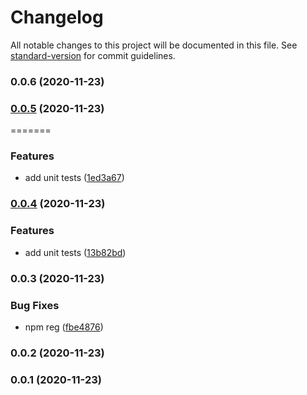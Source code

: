 # Changelog

All notable changes to this project will be documented in this file. See [standard-version](https://github.com/conventional-changelog/standard-version) for commit guidelines.

### 0.0.6 (2020-11-23)

### [0.0.5](https://github.com/mmuller88/cdk-alps-spec-rest-api/compare/v0.0.4...v0.0.5) (2020-11-23)

=======

### Features

- add unit tests ([1ed3a67](https://github.com/mmuller88/cdk-alps-spec-rest-api/commit/1ed3a67ff4d26b38d0373548976ba84f34889da8))

### [0.0.4](https://github.com/mmuller88/cdk-alps-spec-rest-api/compare/v0.0.3...v0.0.4) (2020-11-23)

### Features

- add unit tests ([13b82bd](https://github.com/mmuller88/cdk-alps-spec-rest-api/commit/13b82bd553d09d5e96bddf5f282a23154c7ab89e))

### 0.0.3 (2020-11-23)

### Bug Fixes

- npm reg ([fbe4876](https://github.com/mmuller88/cdk-alps-spec-rest-api/commit/fbe4876845547cca958d614358505008a528d531))

### 0.0.2 (2020-11-23)

### 0.0.1 (2020-11-23)
